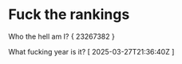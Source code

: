 # Fuck the rankings

Who the hell am I?
{ 23267382 }

What fucking year is it?
[ 2025-03-27T21:36:40Z ]
